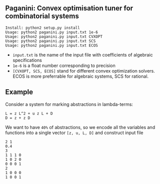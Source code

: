 ## Paganini: Convex optimisation tuner for combinatorial systems

```
Install: python2 setup.py install
Usage: python2 paganini.py input.txt 1e-6
Usage: python2 paganini.py input.txt CVXOPT
Usage: python2 paganini.py input.txt SCS
Usage: python2 paganini.py input.txt ECOS
```

  * `input.txt` is the name of the input file
with coefficients of algebraic
specifications
  * `1e-6` is a float number corresponding to precision
  * `[CVXOPT, SCS, ECOS]` stand for different convex optimization solvers.
ECOS is more preferrable for algebraic systems, SCS for rational.

## Example

Consider a system for marking abstractions in lambda-terms:

```
L = z L^2 + u z L + D
D = z + z D
```

We want to have `40%` of abstractions, so we encode all the variables and
functions into a single vector `[z, u, L, D]` and construct input file
```
2 1
0.4
3
1 1 1 0
1 0 2 0
0 0 0 1
2
1 0 0 0
1 0 0 1
